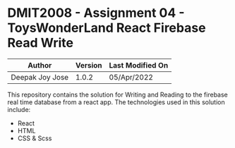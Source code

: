 # DMIT2008 - Assignment 04 - ToysWonderLand React Firebase Read Write

| Author          | Version | Last Modified On |
| --------------- | ------- | ---------------- |
| Deepak Joy Jose | 1.0.2   | 05/Apr/2022      |

This repository contains the solution for Writing and Reading to the firebase real time database from a react app.
The technologies used in this solution include:

- React
- HTML
- CSS & Scss
